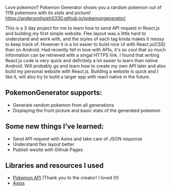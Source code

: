 Love pokemon? Pokemon Generator shows you a random pokemon out of 1118 pokemons with its stats and picture! https://andersonhsieh0330.github.io/pokemongenerator/

This is a 3 day project for me to learn how to send API request in React.js and building my first simple website. Flex layout was a little hard to understand and work with, and the styles of each tag kinda makes it messy to keep track of. However it is a lot easier to build nice UI with React.js(CSS) than on Android. Had recently fell in love with APIs, it's so cool that so much information can be retrieved with a singal HTTPS link. I found that writing React.js code is very quick and definitely a lot easier to learn than native Android. Will probably go and learn how to create my own API later and also build my personal website with React.js. Building a website is quick and I like it, will also try to build a larger app with react native in the future. 


## PokemonGenerator supports:
- Generate random pokemon from all generations 
- Displaying the front picture and basic stats of the generated pokemon

## Some new things I’ve learned:
- Send API request with Axios and take care of JSON response
- Understand flex layout better
- Publish wesite with Github Pages

## Libraries and resources I used 
- [Pokemon API](https://pokeapi.co/) (Thank you to the creator! I loved it!)
- [Axios](https://github.com/axios/axios)
